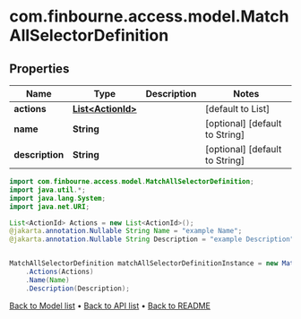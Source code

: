 # com.finbourne.access.model.MatchAllSelectorDefinition

## Properties

Name | Type | Description | Notes
------------ | ------------- | ------------- | -------------
**actions** | [**List&lt;ActionId&gt;**](ActionId.md) |  | [default to List<ActionId>]
**name** | **String** |  | [optional] [default to String]
**description** | **String** |  | [optional] [default to String]

```java
import com.finbourne.access.model.MatchAllSelectorDefinition;
import java.util.*;
import java.lang.System;
import java.net.URI;

List<ActionId> Actions = new List<ActionId>();
@jakarta.annotation.Nullable String Name = "example Name";
@jakarta.annotation.Nullable String Description = "example Description";


MatchAllSelectorDefinition matchAllSelectorDefinitionInstance = new MatchAllSelectorDefinition()
    .Actions(Actions)
    .Name(Name)
    .Description(Description);
```


[Back to Model list](../README.md#documentation-for-models) &#8226; [Back to API list](../README.md#documentation-for-api-endpoints) &#8226; [Back to README](../README.md)
